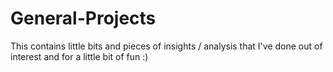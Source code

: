 # General-Projects
This contains little bits and pieces of  insights / analysis that I've done out of interest and for a little bit of fun :)
